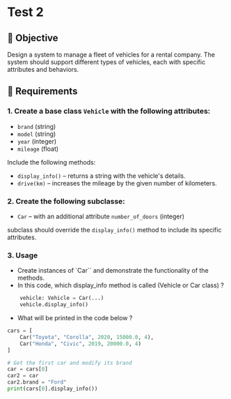 # Test 2

## 🧪 Objective

Design a system to manage a fleet of vehicles for a rental company. The system should support different types of vehicles, each with specific attributes and behaviors.

## 📌 Requirements

### 1. Create a base class `Vehicle` with the following attributes:
- `brand` (string)
- `model` (string)
- `year` (integer)
- `mileage` (float)

Include the following methods:
- `display_info()` – returns a string with the vehicle's details.
- `drive(km)` – increases the mileage by the given number of kilometers.

### 2. Create the following subclasse:
- `Car` – with an additional attribute `number_of_doors` (integer)

subclass should override the `display_info()` method to include its specific attributes.


### 3. Usage

- Create instances of `Car`` and demonstrate the functionality of the methods.
- In this code, which display_info method is called (Vehicle or Car class) ?
```python
    vehicle: Vehicle = Car(...)
    vehicle.display_info()
```
- What will be printed in the code below ?
```python
cars = [
    Car("Toyota", "Corolla", 2020, 15000.0, 4),
    Car("Honda", "Civic", 2019, 20000.0, 4)
]

# Get the first car and modify its brand
car = cars[0]
car2 = car
car2.brand = "Ford"
print(cars[0].display_info())


